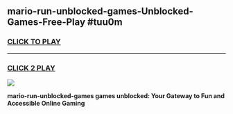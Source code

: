 
## mario-run-unblocked-games-Unblocked-Games-Free-Play #tuu0m
<h3>
<a href="https://us.freeplayer.one?title=mario-run-unblocked-games&ref=9M">CLICK TO PLAY</a></h3>
<hr>

<h3>
<a href="https://us.freeplayer.one?title=mario-run-unblocked-games&ref=9M">CLICK 2 PLAY</a>
  
</h3>

<a href="https://us.freeplayer.one?title=mario-run-unblocked-games&ref=9M"><img src="https://clearcache.store/games.png"></a>


**mario-run-unblocked-games games unblocked: Your Gateway to Fun and Accessible Online Gaming**
